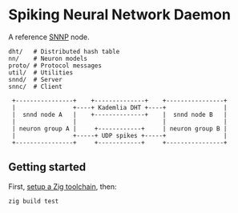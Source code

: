 # Spiking Neural Network Daemon

A reference [SNNP](SNNP.md) node.

```
dht/   # Distributed hash table
nn/    # Neuron models
proto/ # Protocol messages
util/  # Utilities
snnd/  # Server
snnc/  # Client
```

```
 +----------------+    +--------------+    +----------------+
 |                +----+ Kademlia DHT +----+                |
 |  snnd node A   |    +--------------+    |  snnd node B   |
 |                |                        |                |
 | neuron group A |     +------------+     | neuron group B |
 |                +-----+ UDP spikes +-----+                |
 +----------------+     +------------+     +----------------+
```

## Getting started

First, [setup a Zig toolchain](https://ziglang.org), then:

```
zig build test
```
